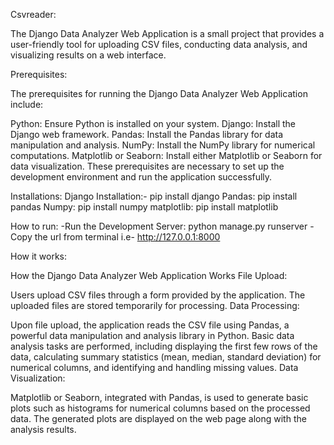 Csvreader:

The Django Data Analyzer Web Application is a small project that provides a user-friendly tool for uploading CSV files, conducting data analysis, and visualizing results on a web interface.

Prerequisites:

The prerequisites for running the Django Data Analyzer Web Application include:

Python: Ensure Python is installed on your system.
Django: Install the Django web framework.
Pandas: Install the Pandas library for data manipulation and analysis.
NumPy: Install the NumPy library for numerical computations.
Matplotlib or Seaborn: Install either Matplotlib or Seaborn for data visualization.
These prerequisites are necessary to set up the development environment and run the application successfully.

Installations:
Django Installation:- pip install django
Pandas: pip install pandas
Numpy: pip install numpy
matplotlib: pip install matplotlib


How to run:
-Run the Development Server: python manage.py runserver
-Copy the url from terminal i.e- http://127.0.0.1:8000

How it works:

How the Django Data Analyzer Web Application Works
File Upload:

Users upload CSV files through a form provided by the application.
The uploaded files are stored temporarily for processing.
Data Processing:

Upon file upload, the application reads the CSV file using Pandas, a powerful data manipulation and analysis library in Python.
Basic data analysis tasks are performed, including displaying the first few rows of the data, calculating summary statistics (mean, median, standard deviation) for numerical columns, and identifying and handling missing values.
Data Visualization:

Matplotlib or Seaborn, integrated with Pandas, is used to generate basic plots such as histograms for numerical columns based on the processed data.
The generated plots are displayed on the web page along with the analysis results.




